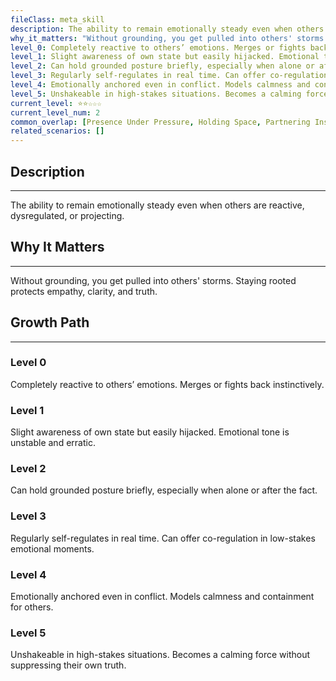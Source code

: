```yaml
---
fileClass: meta_skill
description: The ability to remain emotionally steady even when others are reactive, dysregulated, or projecting.
why_it_matters: "Without grounding, you get pulled into others' storms. Staying rooted protects empathy, clarity, and truth."
level_0: Completely reactive to others’ emotions. Merges or fights back instinctively.
level_1: Slight awareness of own state but easily hijacked. Emotional tone is unstable and erratic.
level_2: Can hold grounded posture briefly, especially when alone or after the fact.
level_3: Regularly self-regulates in real time. Can offer co-regulation in low-stakes emotional moments.
level_4: Emotionally anchored even in conflict. Models calmness and containment for others.
level_5: Unshakeable in high-stakes situations. Becomes a calming force without suppressing their own truth.
current_level: ⭐⭐☆☆☆
current_level_num: 2
common_overlap: [Presence Under Pressure, Holding Space, Partnering Instead of Defending]
related_scenarios: []
---
```


## Description
---
The ability to remain emotionally steady even when others are reactive, dysregulated, or projecting.

## Why It Matters
---
Without grounding, you get pulled into others' storms. Staying rooted protects empathy, clarity, and truth.

## Growth Path
---
### Level 0
Completely reactive to others’ emotions. Merges or fights back instinctively.

### Level 1
Slight awareness of own state but easily hijacked. Emotional tone is unstable and erratic.

### Level 2
Can hold grounded posture briefly, especially when alone or after the fact.

### Level 3
Regularly self-regulates in real time. Can offer co-regulation in low-stakes emotional moments.

### Level 4
Emotionally anchored even in conflict. Models calmness and containment for others.

### Level 5
Unshakeable in high-stakes situations. Becomes a calming force without suppressing their own truth.
